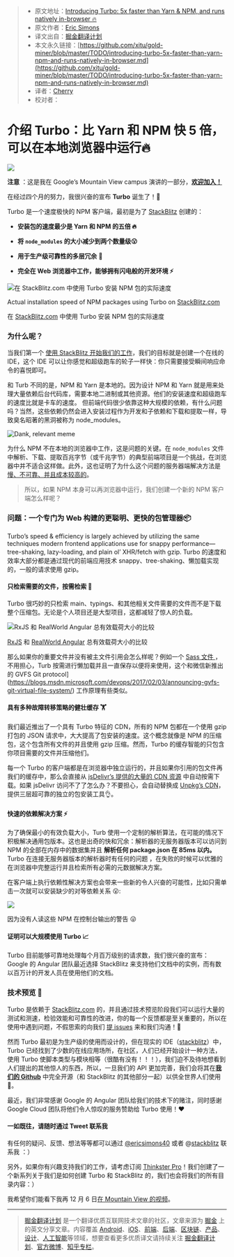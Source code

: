 > * 原文地址：[Introducing Turbo: 5x faster than Yarn & NPM, and runs natively in-browser 🔥](https://medium.com/@ericsimons/introducing-turbo-5x-faster-than-yarn-npm-and-runs-natively-in-browser-cc2c39715403)
> * 原文作者：[Eric Simons](https://medium.com/@ericsimons?source=post_header_lockup)
> * 译文出自：[掘金翻译计划](https://github.com/xitu/gold-miner)
> * 本文永久链接：[https://github.com/xitu/gold-miner/blob/master/TODO/introducing-turbo-5x-faster-than-yarn-npm-and-runs-natively-in-browser.md](https://github.com/xitu/gold-miner/blob/master/TODO/introducing-turbo-5x-faster-than-yarn-npm-and-runs-natively-in-browser.md)
> * 译者：[Cherry](https://github.com/sunshine940326)
> * 校对者：

# 介绍 Turbo：比 Yarn 和 NPM 快 5 倍，可以在本地浏览器中运行🔥
![](https://cdn-images-1.medium.com/max/800/1*ZM5-cr-PRyZxEV7gegcU_g.png)

**注意** ：这是我在 Google’s Mountain View campus 演讲的一部分，[**欢迎加入！**](https://www.meetup.com/modernweb/events/244544544/)

在经过四个月的努力，我很兴奋的宣布 **Turbo** 诞生了！🎉

Turbo 是一个速度极快的 NPM 客户端，最初是为了 [StackBlitz](https://stackblitz.com) 创建的：

- **安装包的速度最少是 Yarn 和 NPM 的五倍 🔥**

- **将 **`node_modules`** 的大小减少到两个数量级😮**
- **用于生产级可靠性的多层冗余** 💪
- **完全在 Web 浏览器中工作，能够拥有闪电般的开发环境 ⚡️**

![在 StackBlitz.com 中使用 Turbo 安装 NPM 包的实际速度](https://cdn-images-1.medium.com/max/800/1*flSBzkA6MwhaGdXnHE9B1g.gif)

Actual installation speed of NPM packages using Turbo on [StackBlitz.com](https://stackblitz.com/)

在 [StackBlitz.com](https://stackblitz.com/) 中使用 Turbo 安装 NPM 包的实际速度
### 为什么呢？

当我们第一个 [使用 StackBlitz 开始我们的工作](https://medium.com/@ericsimons/stackblitz-online-vs-code-ide-for-angular-react-7d09348497f4)，我们的目标就是创建一个在线的 IDE，这个 IDE 可以让你感觉和超级跑车的轮子一样快：你只需要接受瞬间响应命令的喜悦即可。


和 Turb 不同的是，NPM 和 Yarn 是本地的。因为设计 NPM 和 Yarn 就是用来处理大量依赖后台代码库，需要本地二进制或其他资源。他们的安装速度和超级跑车的速度比就是卡车的速度。 但前端代码很少依靠这种大规模的依赖，有什么问题吗？当然，这些依赖仍然会进入安装过程作为开发和子依赖和下载和提取一样，导致臭名昭著的黑洞被称为 node_modules。


![Dank, relevant meme](https://cdn-images-1.medium.com/max/600/1*liNzl2MQKqg4tLMCF4jY5g.png)


为什么 NPM 不在本地的浏览器中工作，这是问题的关键。在 `node_modules` 文件中解析、下载、提取百兆字节（或千兆字节）的典型前端项目是一个挑战，在浏览器中并不适合这样做。此外，这也证明了为什么这个问题的服务器端解决方法是 [慢、不可靠、并且成本较高的](https://github.com/unpkg/unpkg/issues/35#issuecomment-317128917)。

> 所以，如果 NPM 本身可以再浏览器中运行，我们创建一个新的 NPM 客户端怎么样呢？


### 问题：一个专门为 Web 构建的更聪明、更快的包管理器📦


Turbo’s speed & efficiency is largely achieved by utilizing the same techniques modern frontend applications use for snappy performance—tree-shaking, lazy-loading, and plain ol’ XHR/fetch with gzip.
Turbo 的速度和效率大部分都是通过现代的前端应用技术 snappy、tree-shaking、懒加载实现的，一般的请求使用 gzip。

#### **只检索需要的文件，按需检索** 🚀
Turbo 很巧妙的只检索 main、typings、和其他相关文件需要的文件而不是下载整个压缩包。无论是个人项目还是大型项目，这都减轻了惊人的负载。

![ RxJS 和 RealWorld Angular 总有效载荷大小的比较](https://cdn-images-1.medium.com/max/800/1*zl-KV3eL7lSnAI45Hb_Rcw.png)

 [RxJS](http://npmjs.com/package/rxjs) 和 [RealWorld Angular](https://github.com/gothinkster/angular-realworld-example-app) 总有效载荷大小的比较

那么如果你的重要文件并没有被主文件引用会怎么样呢？例如一个 [Sass 文件
](https://stackblitz.com/edit/angular-material?file=theme.scss)，不用担心，Turb 按需进行懒加载并且一直保存以便将来使用，这个和微信新推出的 GVFS Git protocol](https://blogs.msdn.microsoft.com/devops/2017/02/03/announcing-gvfs-git-virtual-file-system/) 工作原理有些类似。

#### 具有多种故障转移策略的健壮缓存 🏋️

我们最近推出了一个具有 Turbo 特征的 CDN，所有的 NPM 包都在一个使用 gzip 打包的 JSON 请求中，大大提高了包安装的速度。这个概念就像是 NPM 的压缩包，这个包含所有文件的并且使用 gzip 压缩。然而，Turbo 的缓存智能的只包含你项目需要的文件并压缩他们。


每一个 Turbo 的客户端都是在浏览器中独立运行的，并且如果你引用的包文件再我们的缓存中，那么会直接从 [jsDelivr’s 提供的大量的 CDN 资源](https://www.jsdelivr.com/) 中自动按需下载。如果 jsDelivr 访问不了了怎么办？不要担心，会自动替换成 [Unpkg’s CDN](https://unpkg.com)，提供三层超可靠的独立的包安装工具👌。

#### 快速的依赖解决方案 ⚡️

为了确保最小的有效负载大小，Turb 使用一个定制的解析算法，在可能的情况下积极解决通用包版本。这也是出奇的快和冗余：解析器的无服务器版本可以访问到 NPM 的全部在内存中的数据集并且 **解析任何 package.json 在 85ms 以内。** Turbo 在连接无服务器版本的解析器时有任何的问题
，在失败的时候可以优雅的在浏览器中完整运行并且检索所有必需的元数据解决方案。

在客户端上执行依赖性解决方案也会带来一些新的令人兴奋的可能性，比如只需单击一次就可以安装缺少的对等依赖关系 😮:


![](https://cdn-images-1.medium.com/max/800/1*BTe1Q-cZda_1dB3H0wROzQ.gif)

因为没有人读这些 NPM 在控制台输出的警告 😜

#### 证明可以大规模使用 Turbo 📈

Turbo 目前能够可靠地处理每个月百万级别的请求数，我们很兴奋的宣布：Google 的 Angular 团队最近选择 StackBlitz 来支持他们文档中的实例，而有数以百万计的开发人员在使用他们的文档。

### 技术预览 🙌

Turbo 是依赖于 [StackBlitz.com](https://stackblitz.com) 的，并且通过技术预览阶段我们可以运行大量的测试和测速，检验效能和可靠性的改进，你的每一个反馈都是至关重要的，所以在使用中遇到问题，不假思索的向我们 [提 issues](https://github.com/stackblitz/core/issues) 来和我们沟通！🍻


然而 Turbo 最初是为生产级的使用而设计的，但在现实的 IDE（[stackblitz](https://stackblitz.com)）中，Turbo 已经找到了少数的在线应用场所，在社区，人们已经开始设计一种方法，使用 Turbo 使脚本类型与模块相等（很酷有没有！！！），我们迫不及待地想看到人们提出的其他惊人的东西，所以，一旦我们的 API 更加完善，我们会将其在[**我们的 Github**](https://github.com/stackblitz/core) 中完全开源（和 StackBlitz 的其他部分一起）以供全世界人们使用 🤘。

最近，我们非常感谢 Google 的 Angular 团队给我们的技术下的赌注，同时感谢 Google Cloud 团队将他们令人惊叹的服务赞助给 Turbo 使用！❤️

#### 一如既往，请随时通过 Tweet 联系我 
有任何的疑问、反馈、想法等等都可以通过 [@ericsimons40](https://twitter.com/ericsimons40) 或者 @[stackblitz](https://twitter.com/stackblitz) 联系我 ：）

另外，如果你有兴趣支持我们的工作，请考虑订阅 [Thinkster Pro](https://thinkster.io/pro)！我们创建了一个新系列关于我们是如何创建 Turbo 和 StackBlitz 的，我们也会将我们的所有目录内容：）

我希望你们能看下我再 12 月 6 日[在 Mountain View 的视频](https://www.meetup.com/modernweb/events/244544544/)。

---

> [掘金翻译计划](https://github.com/xitu/gold-miner) 是一个翻译优质互联网技术文章的社区，文章来源为 [掘金](https://juejin.im) 上的英文分享文章。内容覆盖 [Android](https://github.com/xitu/gold-miner#android)、[iOS](https://github.com/xitu/gold-miner#ios)、[前端](https://github.com/xitu/gold-miner#前端)、[后端](https://github.com/xitu/gold-miner#后端)、[区块链](https://github.com/xitu/gold-miner#区块链)、[产品](https://github.com/xitu/gold-miner#产品)、[设计](https://github.com/xitu/gold-miner#设计)、[人工智能](https://github.com/xitu/gold-miner#人工智能)等领域，想要查看更多优质译文请持续关注 [掘金翻译计划](https://github.com/xitu/gold-miner)、[官方微博](http://weibo.com/juejinfanyi)、[知乎专栏](https://zhuanlan.zhihu.com/juejinfanyi)。
